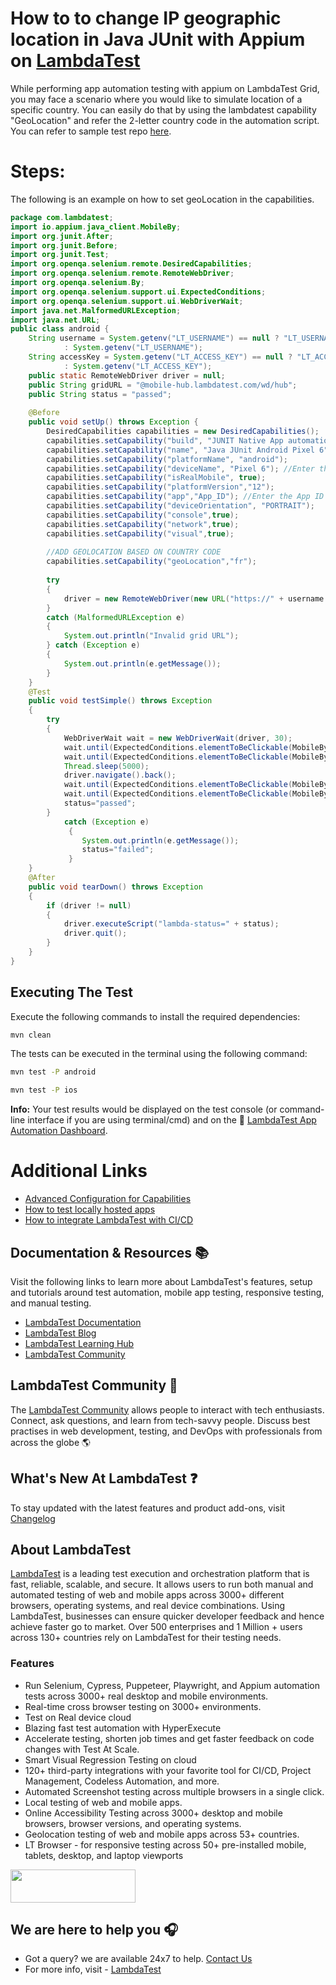 # How to to change IP geographic location in Java JUnit with Appium on [LambdaTest](https://www.lambdatest.com/?utm_source=github&utm_medium=repo&utm_campaign=appium-junit-geolocation)

While performing app automation testing with appium on LambdaTest Grid, you may face a scenario where you would like to simulate location of a specific country. You can easily do that by using the lambdatest capability "GeoLocation" and refer the 2-letter country code in the automation script. You can refer to sample test repo [here](https://github.com/LambdaTest/LT-appium-java-junit).

# Steps:

The following is an example on how to set geoLocation in the capabilities.

```java
package com.lambdatest;
import io.appium.java_client.MobileBy;
import org.junit.After;
import org.junit.Before;
import org.junit.Test;
import org.openqa.selenium.remote.DesiredCapabilities;
import org.openqa.selenium.remote.RemoteWebDriver;
import org.openqa.selenium.By;
import org.openqa.selenium.support.ui.ExpectedConditions;
import org.openqa.selenium.support.ui.WebDriverWait;
import java.net.MalformedURLException;
import java.net.URL;
public class android {
    String username = System.getenv("LT_USERNAME") == null ? "LT_USERNAME" //Enter the Username here
            : System.getenv("LT_USERNAME");
    String accessKey = System.getenv("LT_ACCESS_KEY") == null ? "LT_ACCESS_KEY"  //Enter the Access key here
            : System.getenv("LT_ACCESS_KEY");
    public static RemoteWebDriver driver = null;
    public String gridURL = "@mobile-hub.lambdatest.com/wd/hub";
    public String status = "passed";
    
    @Before
    public void setUp() throws Exception {
        DesiredCapabilities capabilities = new DesiredCapabilities();
        capabilities.setCapability("build", "JUNIT Native App automation");
        capabilities.setCapability("name", "Java JUnit Android Pixel 6");
        capabilities.setCapability("platformName", "android");
        capabilities.setCapability("deviceName", "Pixel 6"); //Enter the name of the device here
        capabilities.setCapability("isRealMobile", true);
        capabilities.setCapability("platformVersion","12");
        capabilities.setCapability("app","App_ID"); //Enter the App ID here
        capabilities.setCapability("deviceOrientation", "PORTRAIT");
        capabilities.setCapability("console",true);
        capabilities.setCapability("network",true);
        capabilities.setCapability("visual",true);
        
        //ADD GEOLOCATION BASED ON COUNTRY CODE
        capabilities.setCapability("geoLocation","fr");
        
        try
        {
            driver = new RemoteWebDriver(new URL("https://" + username + ":" + accessKey + gridURL), capabilities);
        }
        catch (MalformedURLException e)
        {
            System.out.println("Invalid grid URL");
        } catch (Exception e)
        {
            System.out.println(e.getMessage());
        }
    }
    @Test
    public void testSimple() throws Exception
    {
        try
        {
            WebDriverWait wait = new WebDriverWait(driver, 30);
            wait.until(ExpectedConditions.elementToBeClickable(MobileBy.id("color"))).click();
            wait.until(ExpectedConditions.elementToBeClickable(MobileBy.id("geoLocation"))).click();;
            Thread.sleep(5000);
            driver.navigate().back();
            wait.until(ExpectedConditions.elementToBeClickable(MobileBy.id("Text"))).click();
            wait.until(ExpectedConditions.elementToBeClickable(MobileBy.id("toast"))).click();
            status="passed"; 
        }
            catch (Exception e)
             {
                System.out.println(e.getMessage());
                status="failed";
             }
    }
    @After
    public void tearDown() throws Exception
    {
        if (driver != null)
        {
            driver.executeScript("lambda-status=" + status);
            driver.quit();
        }
    }
}
```

## Executing The Test

Execute the following commands to install the required dependencies:

```bash
mvn clean
```

The tests can be executed in the terminal using the following command:

```bash
mvn test -P android
```

```bash
mvn test -P ios
```

**Info:** Your test results would be displayed on the test console (or command-line interface if you are using terminal/cmd) and on the :link: [LambdaTest App Automation Dashboard](https://appautomation.lambdatest.com/build?utm_source=github&utm_medium=repo&utm_campaign=LT-appium-java-junit).

# Additional Links

- [Advanced Configuration for Capabilities](https://www.lambdatest.com/support/docs/desired-capabilities-in-appium/?utm_source=github&utm_medium=repo&utm_campaign=LT-appium-java-junit)
- [How to test locally hosted apps](https://www.lambdatest.com/support/docs/testing-locally-hosted-pages/?utm_source=github&utm_medium=repo&utm_campaign=LT-appium-java-junit)
- [How to integrate LambdaTest with CI/CD](https://www.lambdatest.com/support/docs/integrations-with-ci-cd-tools/?utm_source=github&utm_medium=repo&utm_campaign=LT-appium-java-junit)

## Documentation & Resources :books:

Visit the following links to learn more about LambdaTest's features, setup and tutorials around test automation, mobile app testing, responsive testing, and manual testing.

* [LambdaTest Documentation](https://www.lambdatest.com/support/docs/?utm_source=github&utm_medium=repo&utm_campaign=LT-appium-python)
* [LambdaTest Blog](https://www.lambdatest.com/blog/?utm_source=github&utm_medium=repo&utm_campaign=LT-appium-python)
* [LambdaTest Learning Hub](https://www.lambdatest.com/learning-hub/?utm_source=github&utm_medium=repo&utm_campaign=LT-appium-python)
* [LambdaTest Community](http://community.lambdatest.com/)    

## LambdaTest Community :busts_in_silhouette:

The [LambdaTest Community](https://community.lambdatest.com/?utm_source=github&utm_medium=repo&utm_campaign=LT-appium-java-junit) allows people to interact with tech enthusiasts. Connect, ask questions, and learn from tech-savvy people. Discuss best practises in web development, testing, and DevOps with professionals from across the globe 🌎

## What's New At LambdaTest ❓

To stay updated with the latest features and product add-ons, visit [Changelog](https://changelog.lambdatest.com/)

## About LambdaTest

[LambdaTest](https://www.lambdatest.com?utm_source=github&utm_medium=repo&utm_campaign=LT-appium-java-junit) is a leading test execution and orchestration platform that is fast, reliable, scalable, and secure. It allows users to run both manual and automated testing of web and mobile apps across 3000+ different browsers, operating systems, and real device combinations. Using LambdaTest, businesses can ensure quicker developer feedback and hence achieve faster go to market. Over 500 enterprises and 1 Million + users across 130+ countries rely on LambdaTest for their testing needs.

### Features

* Run Selenium, Cypress, Puppeteer, Playwright, and Appium automation tests across 3000+ real desktop and mobile environments.
* Real-time cross browser testing on 3000+ environments.
* Test on Real device cloud
* Blazing fast test automation with HyperExecute
* Accelerate testing, shorten job times and get faster feedback on code changes with Test At Scale.
* Smart Visual Regression Testing on cloud
* 120+ third-party integrations with your favorite tool for CI/CD, Project Management, Codeless Automation, and more.
* Automated Screenshot testing across multiple browsers in a single click.
* Local testing of web and mobile apps.
* Online Accessibility Testing across 3000+ desktop and mobile browsers, browser versions, and operating systems.
* Geolocation testing of web and mobile apps across 53+ countries.
* LT Browser - for responsive testing across 50+ pre-installed mobile, tablets, desktop, and laptop viewports
    
[<img height="53" width="200" src="https://user-images.githubusercontent.com/70570645/171866795-52c11b49-0728-4229-b073-4b704209ddde.png">](https://accounts.lambdatest.com/register)
      
## We are here to help you :headphones:

* Got a query? we are available 24x7 to help. [Contact Us](support@lambdatest.com)
* For more info, visit - [LambdaTest](https://www.lambdatest.com/?utm_source=github&utm_medium=repo&utm_campaign=appium-junit-geolocation)